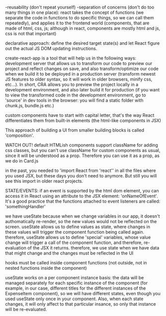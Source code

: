 -reusability (don't repeat yourself)
-separation of concerns (don't do too many things in one place): react takes the concept of functions (we separate the code in functions to do specific things, so we can call them repeatedly), and applies it to the frontend world (components, that are made of html, css, js; although in react, components are mostly html and js, css is not that important)

declarative approach: define the desired target state(s) and let React figure out the actual JS DOM updating instructions.

create-react-app is a tool that will help us in the following ways: development server that allows us to transform our code to preview our project and reflect changes on save, and also transform/optimize our code when we build it to be deployed in a production server (transform newest JS features to older syntax, so it will work in older browsers, minify css, etc...). In short, CRA allows you to preview the project locally in a development environment, and also later build it for production (if you want to view the transformed code in the development environment, go to 'source' in dev tools in the browser: you will find a static folder with chunk.js, bundle.js etc.)

custom components have to start with capital letter, that's the way React differentiates them from built-in elements (the html-like components in JSX)

This approach of building a UI from smaller building blocks is called 'composition'.

WATCH OUT! default HTMLish components support className for adding css classes, but you can't use className for custom components as usual, since it will be understood as a prop. Therefore you can use it as a prop, as we do in Card.js

in the past, you needed to 'import React from 'react'' in all the files where you used JSX, but these days you don't need to anymore. But still you will see this import in older react projects.

STATE/EVENTS:
if an event is supported by the html dom element, you can access it in React using an attribute to the JSX element: 'onNameOfEvent'.
It's a good practice that the functions attached to event listeners are called: 'somethingHandler'

we have useState because when we change variables in our app, it doesn't authomatically re-render, so the new values would not be reflected on the screen. useState allows us to define values as state, where changes in these values will trigger the component function being called again. therefore, useState allows us to define 'special' variables, whose value change will trigger a call of the component function, and therefore, re-evaluation of the JSX it returns.
therefore, we use state when we have data that might change and the changes must be reflected in the UI

hooks must be called inside component functions (not outside, not in nested functions inside the component)

useState works on a per component instance basis: the data will be managed separately for each specific instance of the component (for example, in our case, different titles for the different instances of the ExpenseItem component), so we will have different states, even though you used useState only once in your component. Also, when each state changes, it will only affect to that particular insance, so only that instance will be re-evaluated.
